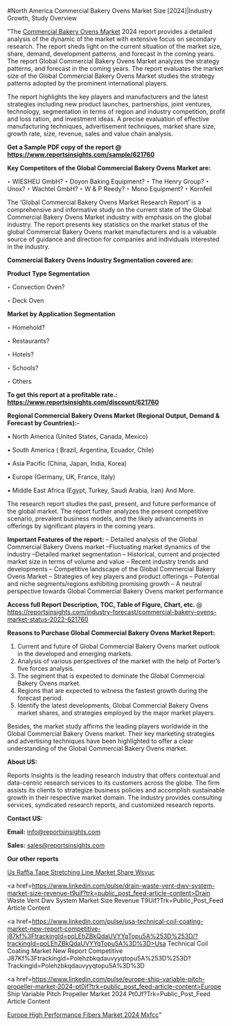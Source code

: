 #North America Commercial Bakery Ovens Market Size [2024]|Industry Growth, Study Overview

"The <a href=https://www.reportsinsights.com/sample/621760>Commercial Bakery Ovens Market</a> 2024 report provides a detailed analysis of the dynamic of the market with extensive focus on secondary research. The report sheds light on the current situation of the market size, share, demand, development patterns, and forecast in the coming years. The report Global Commercial Bakery Ovens Market analyzes the strategy patterns, and forecast in the coming years. The report evaluates the market size of the Global Commercial Bakery Ovens Market studies the strategy patterns adopted by the prominent international players.

The report highlights the key players and manufacturers and the latest strategies including new product launches, partnerships, joint ventures, technology, segmentation in terms of region and industry competition, profit and loss ration, and investment ideas. A precise evaluation of effective manufacturing techniques, advertisement techniques, market share size, growth rate, size, revenue, sales and value chain analysis.

<strong>Get a Sample PDF copy of the report @ <a href=https://www.reportsinsights.com/sample/621760 style=color:#0000ff;>https://www.reportsinsights.com/sample/621760</a></strong>

<strong>Key Competitors of the Global Commercial Bakery Ovens Market are:</strong>

‣ WIESHEU GmbH?
‣ Doyon Baking Equipment?
‣ The Henry Group?
‣ Unox?
‣ Wachtel GmbH?
‣ W & P Reedy?
‣ Mono Equipment?
‣ Kornfeil

The ‘Global Commercial Bakery Ovens Market Research Report’ is a comprehensive and informative study on the current state of the Global Commercial Bakery Ovens Market industry with emphasis on the global industry. The report presents key statistics on the market status of the global Commercial Bakery Ovens market manufacturers and is a valuable source of guidance and direction for companies and individuals interested in the industry.

<strong>Commercial Bakery Ovens Industry Segmentation covered are:</strong>

<strong>Product Type Segmentation</strong>

‣    Convection Oven?

‣ Deck Oven

<strong>Market by Application Segmentation</strong>

‣   Homehold?

‣ Restaurants?

‣ Hotels?

‣ Schools?

‣ Others

<strong>To get this report at a profitable rate.: <a href=https://www.reportsinsights.com/discount/621760 style=color:#0000ff;>https://www.reportsinsights.com/discount/621760</a></strong>

<strong>Regional Commercial Bakery Ovens Market (Regional Output, Demand &amp; Forecast by Countries):-</strong>

• North America (United States, Canada, Mexico)

• South America ( Brazil, Argentina, Ecuador, Chile)

• Asia Pacific (China, Japan, India, Korea)

• Europe (Germany, UK, France, Italy)

• Middle East Africa (Egypt, Turkey, Saudi Arabia, Iran) And More.

The research report studies the past, present, and future performance of the global market. The report further analyzes the present competitive scenario, prevalent business models, and the likely advancements in offerings by significant players in the coming years.

<strong>Important Features of the report:</strong>
– Detailed analysis of the Global Commercial Bakery Ovens market
–Fluctuating market dynamics of the industry
–Detailed market segmentation
– Historical, current and projected market size in terms of volume and value
– Recent industry trends and developments
– Competitive landscape of the Global Commercial Bakery Ovens Market
– Strategies of key players and product offerings
– Potential and niche segments/regions exhibiting promising growth
– A neutral perspective towards Global Commercial Bakery Ovens market performance

<strong>Access full Report Description, TOC, Table of Figure, Chart, etc. </strong>@   <a href=https://reportsinsights.com/industry-forecast/commercial-bakery-ovens-market-status-2022-621760 style=color:#0000ff;>https://reportsinsights.com/industry-forecast/commercial-bakery-ovens-market-status-2022-621760</a>

<strong>Reasons to Purchase Global Commercial Bakery Ovens Market Report:</strong>
1. Current and future of Global Commercial Bakery Ovens market outlook in the developed and emerging markets.
2. Analysis of various perspectives of the market with the help of Porter’s five forces analysis.
3. The segment that is expected to dominate the Global Commercial Bakery Ovens market.
4. Regions that are expected to witness the fastest growth during the forecast period.
5. Identify the latest developments, Global Commercial Bakery Ovens market shares, and strategies employed by the major market players.

Besides, the market study affirms the leading players worldwide in the Global Commercial Bakery Ovens market. Their key marketing strategies and advertising techniques have been highlighted to offer a clear understanding of the Global Commercial Bakery Ovens market.

<strong><strong>About US</strong>:</strong>

Reports Insights is the leading research industry that offers contextual and data-centric research services to its customers across the globe. The firm assists its clients to strategize business policies and accomplish sustainable growth in their respective market domain. The industry provides consulting services, syndicated research reports, and customized research reports.

<strong>Contact US:</strong>

<p class=><b>Email:</b> <a href=mailto:info@reportsinsights.com>info@reportsinsights.com</a></p>
<p class=><b>Sales:</b> <a href=mailto:sales@reportsinsights.com>sales@reportsinsights.com</a></p>

<strong>Our other reports</strong>

<a href=https://www.linkedin.com/pulse/us-raffia-tape-stretching-line-market-share-wsvuc/>Us Raffia Tape Stretching Line Market Share Wsvuc</a>

<a href=https://www.linkedin.com/pulse/drain-waste-vent-dwv-system-market-size-revenue-t9uif?trk=public_post_feed-article-content>Drain Waste Vent Dwv System Market Size Revenue T9Uif?Trk=Public_Post_Feed Article Content</a>

<a href=https://www.linkedin.com/pulse/usa-technical-coil-coating-market-new-report-competitive-j87kf%3FtrackingId=poLEhZBkQdaUVYYqTopu5A%253D%253D/?trackingId=poLEhZBkQdaUVYYqTopu5A%3D%3D>Usa Technical Coil Coating Market New Report Competitive J87Kf%3Ftrackingid=Polehzbkqdauvyyqtopu5A%253D%253D?Trackingid=Polehzbkqdauvyyqtopu5A%3D%3D</a>

<a href=https://www.linkedin.com/pulse/europe-ship-variable-pitch-propeller-market-2024-pt0jf?trk=public_post_feed-article-content>Europe Ship Variable Pitch Propeller Market 2024 Pt0Jf?Trk=Public_Post_Feed Article Content</a>

<a href=https://www.linkedin.com/pulse/europe-high-performance-fibers-market-2024-mxfcc/>Europe High Performance Fibers Market 2024 Mxfcc</a>"
